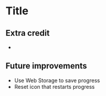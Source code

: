 # Title

## Extra credit

* 

## Future improvements

* Use Web Storage to save progress
* Reset icon that restarts progress

